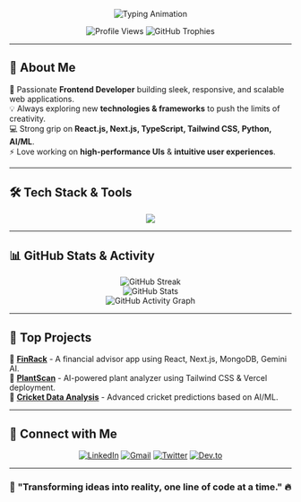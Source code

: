 <!-- Jaw-Dropping GitHub Profile README -->

<!-- Animated Banner -->
<p align="center">
  <img src="https://readme-typing-svg.demolab.com?font=Fira+Code&size=24&pause=1000&color=F78D1E&center=true&vCenter=true&width=700&lines=Hey%2C+I'm+Om+Kawale!+%F0%9F%91%8B;Passionate+Frontend+Developer+from+India+%F0%9F%87%AE%F0%9F%87%B3;Creating+Stunning+UI%2FUX+%F0%9F%8C%9F+with+React+and+Next.js;Building+Scalable+Apps+with+TailwindCSS%2C+TypeScript;AI+%26+ML+Enthusiast+%F0%9F%A4%96" alt="Typing Animation" />
</p>

<!-- Profile Views & Trophy -->
<p align="center">
  <img src="https://komarev.com/ghpvc/?username=om7035&label=Profile+Views&color=F78D1E&style=for-the-badge" alt="Profile Views" />
  <img src="https://github-profile-trophy.vercel.app/?username=om7035&theme=dracula&no-bg=true&margin-w=15" alt="GitHub Trophies" />
</p>

---

## 🚀 **About Me**
🎯 Passionate **Frontend Developer** building sleek, responsive, and scalable web applications.  
💡 Always exploring new **technologies & frameworks** to push the limits of creativity.  
💻 Strong grip on **React.js, Next.js, TypeScript, Tailwind CSS, Python, AI/ML**.  
⚡ Love working on **high-performance UIs** & **intuitive user experiences**.  

---

## 🛠 **Tech Stack & Tools**
<div align="center">
  <img src="https://skillicons.dev/icons?i=react,nextjs,tailwind,js,ts,python,java,nodejs,mongodb,git,docker,firebase,figma,tensorflow,pytorch" />
</div>

---

## 📊 **GitHub Stats & Activity**
<p align="center">
  <img src="https://github-readme-streak-stats.herokuapp.com/?user=om7035&theme=tokyonight" alt="GitHub Streak" />
  <br>
  <img src="https://github-readme-stats.vercel.app/api?username=om7035&show_icons=true&theme=tokyonight&count_private=true" alt="GitHub Stats" />
  <br>
  <img src="https://github-readme-activity-graph.vercel.app/graph?username=om7035&theme=tokyo-night" alt="GitHub Activity Graph" />
</p>

---

## 🎯 **Top Projects**
🔹 [**FinRack**](https://github.com/om7035/FinRack) - A financial advisor app using React, Next.js, MongoDB, Gemini AI.  
🔹 [**PlantScan**](https://github.com/om7035/PlantScan) - AI-powered plant analyzer using Tailwind CSS & Vercel deployment.  
🔹 [**Cricket Data Analysis**](https://github.com/om7035/Cricket-Analysis) - Advanced cricket predictions based on AI/ML.  

---

## 🔗 **Connect with Me**
<p align="center">
  <a href="https://linkedin.com/in/om-kawale" target="_blank"><img src="https://img.shields.io/badge/-LinkedIn-%230A66C2?style=for-the-badge&logo=linkedin&logoColor=white" alt="LinkedIn" /></a>
  <a href="mailto:your.email@gmail.com"><img src="https://img.shields.io/badge/-Gmail-%23D14836?style=for-the-badge&logo=gmail&logoColor=white" alt="Gmail" /></a>
  <a href="https://twitter.com/your_handle" target="_blank"><img src="https://img.shields.io/badge/-Twitter-%231DA1F2?style=for-the-badge&logo=twitter&logoColor=white" alt="Twitter" /></a>
  <a href="https://dev.to/your_handle" target="_blank"><img src="https://img.shields.io/badge/-Dev.to-%23000000?style=for-the-badge&logo=dev.to&logoColor=white" alt="Dev.to" /></a>
</p>

---

### 🚀 **"Transforming ideas into reality, one line of code at a time."** 🔥
